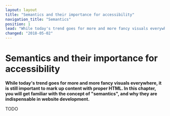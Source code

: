 ```yaml
---
layout: layout
title: "Semantics and their importance for accessibility"
navigation_title: "Semantics"
position: 1
lead: "While today's trend goes for more and more fancy visuals everywhere, it is still important to mark up content with proper HTML. In this chapter, you will get familiar with the concept of \"semantics\", and why they are indispensable in website development."
changed: "2018-05-02"
---
```


# Semantics and their importance for accessibility

**While today's trend goes for more and more fancy visuals everywhere, it is still important to mark up content with proper HTML. In this chapter, you will get familiar with the concept of "semantics", and why they are indispensable in website development.**

TODO